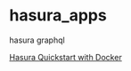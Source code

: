 # hasura_apps
hasura graphql

[Hasura Quickstart with Docker](https://hasura.io/docs/latest/graphql/core/getting-started/docker-simple.html)
